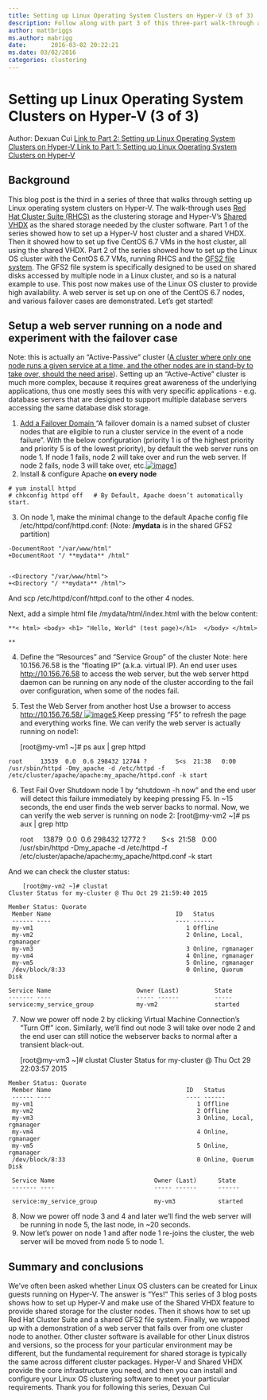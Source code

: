 ```yaml
---
title: Setting up Linux Operating System Clusters on Hyper-V (3 of 3)
description: Follow along with part 3 of this three-part walk-through about setting up Linux operating system clusters on Hyper-V.
author: mattbriggs
ms.author: mabrigg
date:       2016-03-02 20:22:21
ms.date: 03/02/2016
categories: clustering
---
```

# Setting up Linux Operating System Clusters on Hyper-V (3 of 3)

Author: Dexuan Cui [Link to Part 2: Setting up Linux Operating System Clusters on Hyper-V ](https://blogs.technet.microsoft.com/virtualization/2016/02/23/setting-up-linux-operating-system-clusters-on-hyper-v-2-of-3/ "Setting up Linux Operating System Clusters on Hyper-V \(2 of 3\)")[Link to Part 1: Setting up Linux Operating System Clusters on Hyper-V](https://blogs.technet.microsoft.com/virtualization/2016/02/19/setting-up-linux-operating-system-clusters-on-hyper-v-1-of-3/ "Setting up Linux Operating System Clusters on Hyper-V \(1 of 3\)")

## **Background**

This blog post is the third in a series of three that walks through setting up Linux operating system clusters on Hyper-V. The walk-through uses [Red Hat Cluster Suite (RHCS)](https://access.redhat.com/documentation/en-US/Red_Hat_Enterprise_Linux/5/html/Cluster_Suite_Overview/s1-rhcs-intro-CSO.html) as the clustering storage and Hyper-V’s [Shared VHDX](https://technet.microsoft.com/library/dn281956.aspx) as the shared storage needed by the cluster software. Part 1 of the series showed how to set up a Hyper-V host cluster and a shared VHDX. Then it showed how to set up five CentOS 6.7 VMs in the host cluster, all using the shared VHDX. Part 2 of the series showed how to set up the Linux OS cluster with the CentOS 6.7 VMs, running RHCS and the [GFS2 file system](https://en.wikipedia.org/wiki/GFS2). The GFS2 file system is specifically designed to be used on shared disks accessed by multiple node in a Linux cluster, and so is a natural example to use. This post now makes use of the Linux OS cluster to provide high availability. A web server is set up on one of the CentOS 6.7 nodes, and various failover cases are demonstrated. Let’s get started!  

## **Setup a web server running on a node and experiment with the failover case**

Note: this is actually an “Active-Passive” cluster ([A cluster where only one node runs a given service at a time, and the other nodes are in stand-by to take over, should the need arise](http://haifux.org/lectures/168/linux-ha-clusters.html)). Setting up an “Active-Active” cluster is much more complex, because it requires great awareness of the underlying applications, thus one mostly sees this with very specific applications - e.g. database servers that are designed to support multiple database servers accessing the same database disk storage.  

  1. [Add a Failover Domain ](https://access.redhat.com/documentation/en-US/Red_Hat_Enterprise_Linux/6/html/Cluster_Administration/s1-config-failover-domain-conga-CA.html#s2-config-add-failoverdm-conga-CA)“A failover domain is a named subset of cluster nodes that are eligible to run a cluster service in the event of a node failure”. With the below configuration (priority 1 is of the highest priority and priority 5 is of the lowest priority), by default the web server runs on node 1. If node 1 fails, node 2 will take over and run the web server. If node 2 fails, node 3 will take over, etc.[![image1](https://msdnshared.blob.core.windows.net/media/2016/03/image11.png)](https://msdnshared.blob.core.windows.net/media/2016/03/image11.png)
  2. Install & configure Apache **on every node**


    
    
    # yum install httpd
    # chkconfig httpd off   # By Default, Apache doesn’t automatically start.

  3. On node 1, make the minimal change to the default Apache config file /etc/httpd/conf/httpd.conf:
(Note: **/mydata** is in the shared GFS2 partition) 

    
    
    -DocumentRoot "/var/www/html"
    +DocumentRoot "/ **mydata** /html"
    
    
    -<Directory "/var/www/html">
    +<Directory "/ **mydata** /html">

And scp /etc/httpd/conf/httpd.conf to the other 4 nodes.

Next, add a simple html file /mydata/html/index.html with the below content:
    
    
    **< html> <body> <h1> "Hello, World" (test page)</h1>  </body> </html>
    
    **

  4. Define the “Resources” and “Service Group” of the cluster
Note: here 10.156.76.58 is the “floating IP” (a.k.a. virtual IP). An end user uses <http://10.156.76.58> to access the web server, but the web server httpd daemon can be running on any node of the cluster according to the fail over configuration, when some of the nodes fail. 

<!--
[![image2](https://msdnshared.blob.core.windows.net/media/2016/03/image21.png)](https://msdnshared.blob.core.windows.net/media/2016/03/image21.png)

[![image3](https://msdnshared.blob.core.windows.net/media/2016/03/image31.png)](https://msdnshared.blob.core.windows.net/media/2016/03/image31.png)

[![image4](https://msdnshared.blob.core.windows.net/media/2016/03/image4.png)](https://msdnshared.blob.core.windows.net/media/2016/03/image4.png)
-->
  5. Test the Web Server from another host
Use a browser to access [http://10.156.76.58/ ](http://10.156.76.58/)[![image5](https://msdnshared.blob.core.windows.net/media/2016/03/image5.png)](https://msdnshared.blob.core.windows.net/media/2016/03/image5.png)[ ](http://10.156.76.58/)Keep pressing “F5” to refresh the page and everything works fine. We can verify the web server is actually running on node1: 
    
        [root@my-vm1 ~]# ps aux | grep httpd
    
    root     13539  0.0  0.6 298432 12744 ?        S<s  21:38   0:00 /usr/sbin/httpd -Dmy_apache -d /etc/httpd -f /etc/cluster/apache/apache:my_apache/httpd.conf -k start

  6. Test Fail Over
Shutdown node 1 by “shutdown -h now” and the end user will detect this failure immediately by keeping pressing F5. <!--[![image6](https://msdnshared.blob.core.windows.net/media/2016/03/image6.png)](https://msdnshared.blob.core.windows.net/media/2016/03/image6.png)-->In ~15 seconds, the end user finds the web server backs to normal. <!--[![image5](https://msdnshared.blob.core.windows.net/media/2016/03/image5.png)](https://msdnshared.blob.core.windows.net/media/2016/03/image5.png)--> Now, we can verify the web server is running on node 2: [root@my-vm2 ~]# ps aux | grep http 
    
        root     13879  0.0  0.6 298432 12772 ?        S<s  21:58   0:00 /usr/sbin/httpd -Dmy_apache -d /etc/httpd -f /etc/cluster/apache/apache:my_apache/httpd.conf -k start

And we can check the cluster status: 
    
        [root@my-vm2 ~]# clustat
    Cluster Status for my-cluster @ Thu Oct 29 21:59:40 2015
    
    Member Status: Quorate 
     Member Name                                   ID   Status
     ------ ----                                   ---- ------
     my-vm1                                           1 Offline
     my-vm2                                           2 Online, Local, rgmanager
     my-vm3                                           3 Online, rgmanager
     my-vm4                                           4 Online, rgmanager
     my-vm5                                           5 Online, rgmanager
     /dev/block/8:33                                  0 Online, Quorum Disk
    
    Service Name                        Owner (Last)          State
    ------- ----                        ----- ------          -----
    service:my_service_group            my-vm2                started

  7. Now we power off node 2 by clicking Virtual Machine Connection’s “Turn Off” icon.
Similarly, we’ll find out node 3 will take over node 2 and the end user can still notice the webserver backs to normal after a transient black-out. 
    
        [root@my-vm3 ~]# clustat
    Cluster Status for my-cluster @ Thu Oct 29 22:03:57 2015
    
    Member Status: Quorate 
     Member Name                                      ID   Status
     ------ ----                                      ---- ------
     my-vm1                                              1 Offline
     my-vm2                                              2 Offline
     my-vm3                                              3 Online, Local, rgmanager
     my-vm4                                              4 Online, rgmanager
     my-vm5                                              5 Online, rgmanager
     /dev/block/8:33                                     0 Online, Quorum Disk
    
     Service Name                            Owner (Last)      State
     ------- ----                            ----- ------      ------          
     service:my_service_group                my-vm3            started

  8. Now we power off node 3 and 4 and later we’ll find the web server will be running in node 5, the last node, in ~20 seconds.
  9. Now let’s power on node 1 and after node 1 re-joins the cluster, the web server will be moved from node 5 to node 1.



## **Summary and conclusions**

We’ve often been asked whether Linux OS clusters can be created for Linux guests running on Hyper-V. The answer is “Yes!” This series of 3 blog posts shows how to set up Hyper-V and make use of the Shared VHDX feature to provide shared storage for the cluster nodes. Then it shows how to set up Red Hat Cluster Suite and a shared GFS2 file system. Finally, we wrapped up with a demonstration of a web server that fails over from one cluster node to another. Other cluster software is available for other Linux distros and versions, so the process for your particular environment may be different, but the fundamental requirement for shared storage is typically the same across different cluster packages. Hyper-V and Shared VHDX provide the core infrastructure you need, and then you can install and configure your Linux OS clustering software to meet your particular requirements. Thank you for following this series, Dexuan Cui
